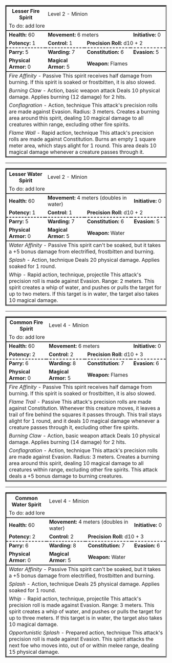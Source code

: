 <table style="width: 100%; max-width: 720px; border-style: inset;">
<tr>
<th>Lesser Fire Spirit</th>
<td colspan="3">Level 2 - Minion</td>
</tr>
<tr style="border-bottom: solid 2px"><td colspan="4">To do: add lore</td></tr>
<tr>  
<td><b>Health:</b> 60</td>  
<td colspan="2"><b>Movement:</b> 6 meters</td>  
<td><b>Initiative:</b> 0</td>  
</tr>
<tr style="border-bottom: dashed 2px">
<td><b>Potency:</b> 1</td> 
<td><b>Control:</b> 1</td> 
<td colspan="2"><b>Precision Roll:</b> d10 + 2</td> 
</tr>
<tr>
<td><b>Parry:</b> 5</td>  
<td><b>Warding:</b> 7</td>  
<td><b>Constitution:</b> 6</td>  
<td><b>Evasion:</b> 5</td>  
</tr>
<tr style="border-bottom: solid 2px">  
<td colspan="1"><b>Physical Armor:</b> 0</td>
<td colspan="1"><b>Magical Armor:</b> 5</td>
<td colspan="2"><b>Weapon:</b> Flames</td>
</tr>
<tr>
<td colspan="4"><i>Fire Affinity</i> - Passive
This spirit receives half damage from burning.
If this spirit is soaked or frostbitten, it is also slowed.
</td>
</tr>
<tr>
<td colspan="4"><i>Burning Claw</i> - Action, basic weapon attack
Deals 10 physical damage.
Applies burning (12 damage) for 2 hits.
</td>
</tr>
<tr>
<td colspan="4"><i>Conflagration</i> - Action, technique
This attack's precision rolls are made against Evasion.
Radius: 3 meters.
Creates a burning area around this spirit, dealing 10 magical damage to all creatures within range, excluding other fire spirits.
</td>
</tr>
<tr>
<td colspan="4"><i>Flame Wall</i> - Rapid action, technique
This attack's precision rolls are made against Constitution.
Burns an empty 1 square meter area, which stays alight for 1 round. This area deals 10 magical damage whenever a creature passes through it.
</td>
</tr>
</table>

---
<table style="width: 100%; max-width: 720px; border-style: inset;">
<tr>
<th>Lesser Water Spirit</th>
<td colspan="3">Level 2 - Minion</td>
</tr>
<tr style="border-bottom: solid 2px"><td colspan="4">To do: add lore</td></tr>
<tr>  
<td><b>Health:</b> 60</td>  
<td colspan="2"><b>Movement:</b> 4 meters (doubles in water)</td>  
<td><b>Initiative:</b> 0</td>  
</tr>
<tr style="border-bottom: dashed 2px">
<td><b>Potency:</b> 1</td> 
<td><b>Control:</b> 1</td> 
<td colspan="2"><b>Precision Roll:</b> d10 + 2</td> 
</tr>
<tr>
<td><b>Parry:</b> 5</td>  
<td><b>Warding:</b> 7</td>  
<td><b>Constitution:</b> 6</td>  
<td><b>Evasion:</b> 5</td>  
</tr>
<tr style="border-bottom: solid 2px">  
<td colspan="1"><b>Physical Armor:</b> 0</td>
<td colspan="1"><b>Magical Armor:</b> 5</td>
<td colspan="2"><b>Weapon:</b> Water</td>
</tr>
<tr>
<td colspan="4"><i>Water Affinity</i> - Passive
This spirit can't be soaked, but it takes a +5 bonus damage from electrified, frostbitten and burning.
</td>
</tr>
<tr>
<td colspan="4"><i>Splash</i> - Action, technique
Deals 20 physical damage.
Applies soaked for 1 round.
</td>
</tr>
<tr>
<td colspan="4"><i>Whip</i> - Rapid action, technique, projectile
This attack's precision roll is made against Evasion.
Range: 2 meters.
This spirit creates a whip of water, and pushes or pulls the target for up to two meters. If this target is in water, the target also takes 10 magical damage.
</td>
</tr>
</table>


---
<table style="width: 100%; max-width: 720px; border-style: inset;">
<tr>
<th>Common Fire Spirit</th>
<td colspan="3">Level 4 - Minion</td>
</tr>
<tr style="border-bottom: solid 2px"><td colspan="4">To do: add lore</td></tr>
<tr>  
<td><b>Health:</b> 60</td>  
<td colspan="2"><b>Movement:</b> 6 meters</td>  
<td><b>Initiative:</b> 0</td>  
</tr>
<tr style="border-bottom: dashed 2px">
<td><b>Potency:</b> 2</td> 
<td><b>Control:</b> 2</td> 
<td colspan="2"><b>Precision Roll:</b> d10 + 3</td> 
</tr>
<tr>
<td><b>Parry:</b> 6</td>  
<td><b>Warding:</b> 8</td>  
<td><b>Constitution:</b> 7</td>  
<td><b>Evasion:</b> 6</td>  
</tr>
<tr style="border-bottom: solid 2px">  
<td colspan="1"><b>Physical Armor:</b> 0</td>
<td colspan="1"><b>Magical Armor:</b> 5</td>
<td colspan="2"><b>Weapon:</b> Flames</td>
</tr>
<tr>
<td colspan="4"><i>Fire Affinity</i> - Passive
This spirit receives half damage from burning.
If this spirit is soaked or frostbitten, it is also slowed.
</td>
</tr>
<tr>
<td colspan="4"><i>Flame Trail</i> - Passive
This attack's precision rolls are made against Constitution.
Whenever this creature moves, it leaves a trail of fire behind the squares it passes through. This trail stays alight for 1 round, and it deals 10 magical damage whenever a creature passes through it, excluding other fire spirits.
</td>
</tr>
<tr>
<td colspan="4"><i>Burning Claw</i> - Action, basic weapon attack
Deals 10 physical damage.
Applies burning (14 damage) for 2 hits.
</td>
</tr>
<tr>
<td colspan="4"><i>Conflagration</i> - Action, technique
This attack's precision rolls are made against Evasion.
Radius: 3 meters.
Creates a burning area around this spirit, dealing 10 magical damage to all creatures within range, excluding other fire spirits. This attack deals a +5 bonus damage to burning creatures.
</td>
</tr>
</table>

---
<table style="width: 100%; max-width: 720px; border-style: inset;">
<tr>
<th>Common Water Spirit</th>
<td colspan="3">Level 4 - Minion</td>
</tr>
<tr style="border-bottom: solid 2px"><td colspan="4">To do: add lore</td></tr>
<tr>  
<td><b>Health:</b> 60</td>  
<td colspan="2"><b>Movement:</b> 4 meters (doubles in water)</td>  
<td><b>Initiative:</b> 0</td>  
</tr>
<tr style="border-bottom: dashed 2px">
<td><b>Potency:</b> 2</td> 
<td><b>Control:</b> 2</td> 
<td colspan="2"><b>Precision Roll:</b> d10 + 3</td> 
</tr>
<tr>
<td><b>Parry:</b> 6</td>  
<td><b>Warding:</b> 8</td>  
<td><b>Constitution:</b> 7</td>  
<td><b>Evasion:</b> 6</td>  
</tr>
<tr style="border-bottom: solid 2px">  
<td colspan="1"><b>Physical Armor:</b> 0</td>
<td colspan="1"><b>Magical Armor:</b> 5</td>
<td colspan="2"><b>Weapon:</b> Water</td>
</tr>
<tr>
<td colspan="4"><i>Water Affinity</i> - Passive
This spirit can't be soaked, but it takes a +5 bonus damage from electrified, frostbitten and burning.
</td>
</tr>
<tr>
<td colspan="4"><i>Splash</i> - Action, technique
Deals 25 physical damage.
Applies soaked for 1 round.
</td>
</tr>
<tr>
<td colspan="4"><i>Whip</i> - Rapid action, technique, projectile
This attack's precision roll is made against Evasion.
Range: 3 meters.
This spirit creates a whip of water, and pushes or pulls the target for up to three meters. If this target is in water, the target also takes 10 magical damage.
</td>
</tr>
<tr>
<td colspan="4"><i>Opportunistic Splash</i> - Prepared action, technique
This attack's precision roll is made against Evasion.
This spirit attacks the next foe who moves into, out of or within melee range, dealing 15 physical damage.
</td>
</tr>
</table>